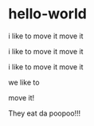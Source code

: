 # hello-world

i like to move it move it

i like to move it move it

i like to move it move it

we like to 

move it!

They eat da poopoo!!!
